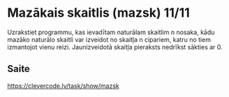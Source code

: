 # Mazākais skaitlis (mazsk) 11/11
Uzrakstiet programmu, kas ievadītam naturālam skaitlim n nosaka, kādu mazāko naturālo skaitli var izveidot no skaitļa n cipariem, katru no tiem izmantojot vienu reizi. Jaunizveidotā skaitļa pieraksts nedrīkst sākties ar 0.
## Saite
https://clevercode.lv/task/show/mazsk